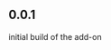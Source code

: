 <!-- https://developers.home-assistant.io/docs/add-ons/presentation#keeping-a-changelog -->

## 0.0.1
initial build of the add-on